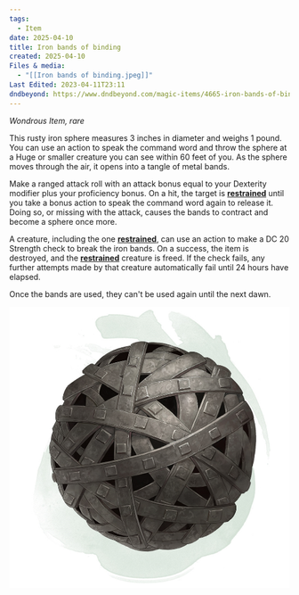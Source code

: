 ```yaml
---
tags:
  - Item
date: 2025-04-10
title: Iron bands of binding
created: 2025-04-10
Files & media:
  - "[[Iron bands of binding.jpeg]]"
Last Edited: 2023-04-11T23:11
dndbeyond: https://www.dndbeyond.com/magic-items/4665-iron-bands-of-binding
---
```








_Wondrous Item, rare_

This rusty iron sphere measures 3 inches in diameter and weighs 1 pound. You can use an action to speak the command word and throw the sphere at a Huge or smaller creature you can see within 60 feet of you. As the sphere moves through the air, it opens into a tangle of metal bands.

Make a ranged attack roll with an attack bonus equal to your Dexterity modifier plus your proficiency bonus. On a hit, the target is [**restrained**](https://www.dndbeyond.com/compendium/rules/basic-rules/appendix-a-conditions#Restrained) until you take a bonus action to speak the command word again to release it. Doing so, or missing with the attack, causes the bands to contract and become a sphere once more.

A creature, including the one [**restrained**](https://www.dndbeyond.com/compendium/rules/basic-rules/appendix-a-conditions#Restrained), can use an action to make a DC 20 Strength check to break the iron bands. On a success, the item is destroyed, and the [**restrained**](https://www.dndbeyond.com/compendium/rules/basic-rules/appendix-a-conditions#Restrained) creature is freed. If the check fails, any further attempts made by that creature automatically fail until 24 hours have elapsed.

Once the bands are used, they can't be used again until the next dawn.

![Iron bands of binding.jpeg](/images/Iron%20bands%20of%20binding.jpeg)